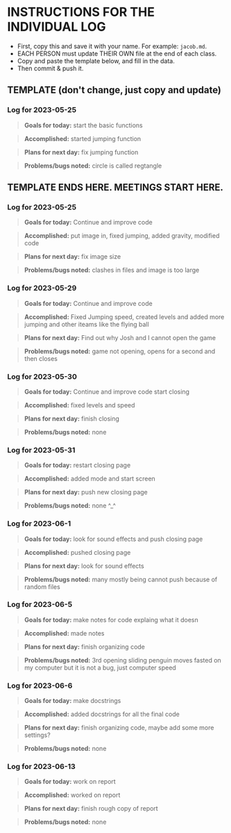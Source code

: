 # INSTRUCTIONS FOR THE INDIVIDUAL LOG
* First, copy this and save it with your name. For example: `jacob.md`.
* EACH PERSON must update THEIR OWN file at the end of each class.
* Copy and paste the template below, and fill in the data.
* Then commit & push it.

## TEMPLATE (don't change, just copy and update)

### Log for 2023-05-25

> **Goals for today:** start the basic functions 

> **Accomplished:** started jumping function

> **Plans for next day:** fix jumping function 

> **Problems/bugs noted:** circle is called regtangle 


## TEMPLATE ENDS HERE. MEETINGS START HERE.

### Log for 2023-05-25

> **Goals for today:** Continue and improve code 

> **Accomplished:** put image in, fixed jumping, added gravity, modified code 

> **Plans for next day:** fix image size 

> **Problems/bugs noted:** clashes in files and image is too large 

> 


### Log for 2023-05-29

> **Goals for today:** Continue and improve code 

> **Accomplished:**  Fixed Jumping speed, created levels and added more jumping and other iteams like the flying ball

> **Plans for next day:** Find out why Josh and I cannot open the game 

> **Problems/bugs noted:** game not opening, opens for a second and then closes 

### Log for 2023-05-30

> **Goals for today:** Continue and improve code start closing 

> **Accomplished:**  fixed levels and speed

> **Plans for next day:** finish closing 

> **Problems/bugs noted:** none

### Log for 2023-05-31

> **Goals for today:** restart closing page 

> **Accomplished:**  added mode and start screen 

> **Plans for next day:** push new closing page 

> **Problems/bugs noted:** none ^_^

### Log for 2023-06-1

> **Goals for today:** look for sound effects and push closing page 

> **Accomplished:**  pushed closing page

> **Plans for next day:** look for sound effects 

> **Problems/bugs noted:** many mostly being cannot push because of random files 

### Log for 2023-06-5

> **Goals for today:** make notes for code explaing what it doesn

> **Accomplished:**  made notes 

> **Plans for next day:** finish organizing code 

> **Problems/bugs noted:** 3rd opening sliding penguin moves fasted on my computer but it is not a bug, just computer speed 

### Log for 2023-06-6

> **Goals for today:** make docstrings 

> **Accomplished:**  added docstrings for all the final code

> **Plans for next day:** finish organizing code, maybe add some more settings? 

> **Problems/bugs noted:** none

### Log for 2023-06-13

> **Goals for today:** work on report

> **Accomplished:**  worked on report 

> **Plans for next day:** finish rough copy of report 

> **Problems/bugs noted:** none


